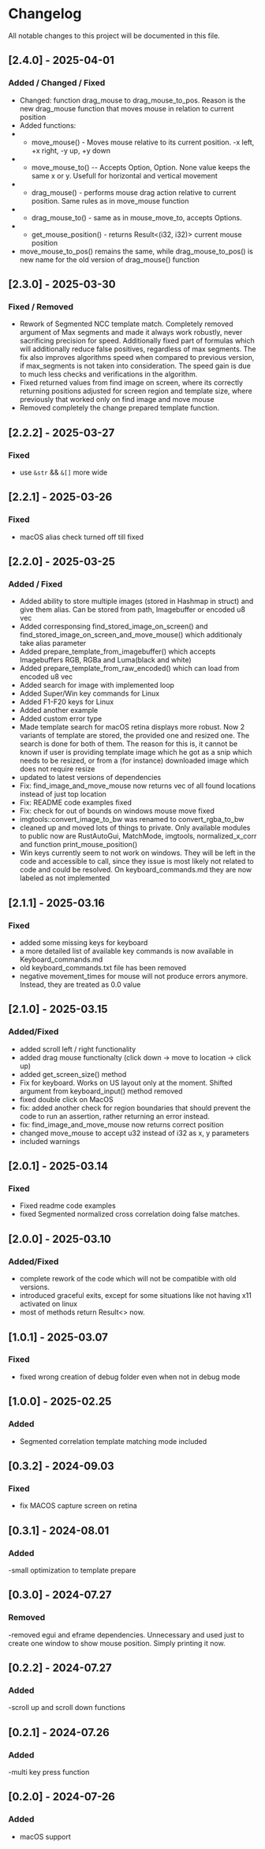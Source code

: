 # Changelog
All notable changes to this project will be documented in this file.

## [2.4.0] - 2025-04-01
### Added / Changed / Fixed
- Changed: function drag_mouse to drag_mouse_to_pos. Reason is the new drag_mouse function that moves mouse in relation to current position
- Added functions: 
-    - move_mouse() - Moves mouse relative to its current position. -x left, +x right, -y up, +y down
-    - move_mouse_to() -- Accepts Option<x>, Option<y>. None value keeps the same x or y. Usefull for horizontal and vertical movement
-    - drag_mouse() - performs mouse drag action relative to current position. Same rules as in move_mouse function
-    - drag_mouse_to() - same as in mouse_move_to, accepts Options. 
-    - get_mouse_position() - returns Result<(i32, i32)> current mouse position
- move_mouse_to_pos() remains the same, while drag_mouse_to_pos() is new name for the old version of drag_mouse() function

## [2.3.0] - 2025-03-30
### Fixed / Removed
- Rework of Segmented NCC template match. Completely removed argument of Max segments and made it always work robustly, never sacrificing precision for  speed. Additionally fixed part of formulas which will additionally reduce false positives, regardless of max segments. The fix also improves algorithms speed when compared to previous version, if max_segments is not taken into consideration. The speed gain is due to much less checks and verifications in the algorithm. 
- Fixed returned values from find image on screen, where its correctly returning positions adjusted for screen region and template size, where previously that worked only on find image and move mouse
- Removed completely the change prepared template function. 


## [2.2.2] - 2025-03-27
### Fixed
- use `&str` && `&[]` more wide

## [2.2.1] - 2025-03-26
### Fixed
- macOS alias check turned off till fixed


## [2.2.0] - 2025-03-25
### Added / Fixed
- Added ability to store multiple images (stored in Hashmap in struct) and give them alias. Can be stored from path, Imagebuffer or encoded u8 vec
- Added corresponsing find_stored_image_on_screen() and find_stored_image_on_screen_and_move_mouse() which additionaly take alias parameter
- Added prepare_template_from_imagebuffer() which accepts Imagebuffers RGB, RGBa and Luma(black and white)
- Added prepare_template_from_raw_encoded() which can load from encoded u8 vec
- Added search for image with implemented loop
- Added Super/Win key commands for Linux
- Added F1-F20 keys for Linux
- Added another example
- Added custom error type
- Made template search for macOS retina displays more robust. Now 2 variants of template are stored, the provided one and resized one. The search is done for both of them. The reason for this is, it cannot be known if user is providing template image which he got as a snip which needs to be resized, or from a (for instance) downloaded image which does not require resize
- updated to latest versions of dependencies
- Fix: find_image_and_move_mouse now returns vec of all found locations instead of just top location
- Fix: README code examples fixed
- Fix: check for out of bounds on windows mouse move fixed
- imgtools::convert_image_to_bw was renamed to convert_rgba_to_bw
- cleaned up and moved lots of things to private. Only available modules to public now are RustAutoGui, MatchMode, imgtools, normalized_x_corr and function print_mouse_position()
- Win keys currently seem to not work on windows. They will be left in the code and accessible to call, since they issue is most likely not related to code and could be resolved. On keyboard_commands.md they are now labeled as not implemented






## [2.1.1] - 2025-03.16
### Fixed
- added some missing keys for keyboard
- a more detailed list of available key commands is now available in Keyboard_commands.md
- old keyboard_commands.txt file has been removed
- negative movement_times for mouse will not produce errors anymore. Instead, they are treated as 0.0 value

## [2.1.0] - 2025-03.15
### Added/Fixed
- added scroll left / right functionality
- added drag mouse functionalty (click down -> move to location -> click up)
- added get_screen_size() method
- Fix for keyboard. Works on US layout only at the moment. Shifted argument from keyboard_input() method removed
- fixed double click on MacOS
- fix: added another check for region boundaries that should prevent the code to run an assertion, rather returning an error instead.
- fix: find_image_and_move_mouse now returns correct position
- changed move_mouse to accept u32 instead of i32 as x, y parameters
- included warnings


## [2.0.1] - 2025-03.14
### Fixed
- Fixed readme code examples
- fixed Segmented normalized cross correlation doing false matches.

## [2.0.0] - 2025-03.10
### Added/Fixed
- complete rework of the code which will not be compatible with old versions.
- introduced graceful exits, except for some situations like not having x11 activated on linux
- most of methods return Result<> now.

## [1.0.1] - 2025-03.07
### Fixed
- fixed wrong creation of debug folder even when not in debug mode

## [1.0.0] - 2025-02.25
### Added
- Segmented correlation template matching mode included

## [0.3.2] - 2024-09.03
### Fixed
- fix MACOS capture screen on retina


## [0.3.1] - 2024-08.01
### Added
-small optimization to template prepare

## [0.3.0] - 2024-07.27
### Removed
-removed egui and eframe dependencies. Unnecessary and used just to create one window to show mouse position. Simply printing it now.

## [0.2.2] - 2024-07.27
### Added
-scroll up and scroll down functions

## [0.2.1] - 2024-07.26
### Added
-multi key press function

## [0.2.0] - 2024-07-26
### Added
- macOS support

